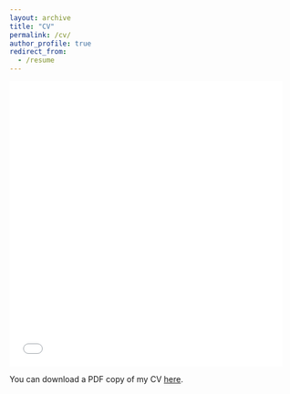 ```yaml
---
layout: archive
title: "CV"
permalink: /cv/
author_profile: true
redirect_from:
  - /resume
---
```


<iframe src="/files/pdf/BWu-CV-2021.pdf" width="95%" height="500" frameborder="no" border="0" marginwidth="0" marginheight="0"></iframe>

You can download a PDF copy of my CV [here](/files/pdf/BWu-CV-2021.pdf).
